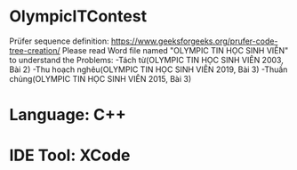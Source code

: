 # OlympicITContest

Prüfer sequence definition:
   https://www.geeksforgeeks.org/prufer-code-tree-creation/
Please read Word file named "OLYMPIC TIN HỌC SINH VIÊN" to understand the Problems:
  -Tách từ(OLYMPIC TIN HỌC SINH VIÊN 2003, Bài 2)
  -Thu hoạch nghêu(OLYMPIC TIN HỌC SINH VIÊN 2019, Bài 3)
  -Thuần chủng(OLYMPIC TIN HỌC SINH VIÊN 2015, Bài 3)
  
# Language: C++

# IDE Tool: XCode
